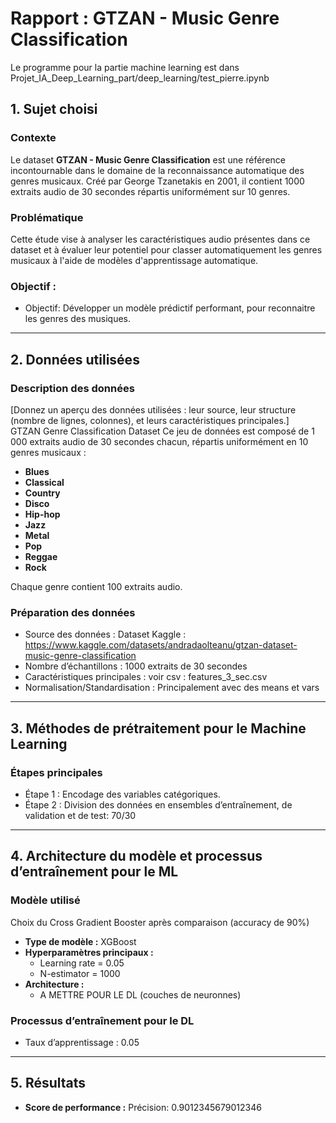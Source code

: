 # Rapport : **GTZAN - Music Genre Classification**
Le programme pour la partie machine learning est dans Projet_IA_Deep_Learning_part/deep_learning/test_pierre.ipynb
## 1. Sujet choisi 
### Contexte  
Le dataset **GTZAN - Music Genre Classification** est une référence incontournable dans le domaine de la reconnaissance automatique des genres musicaux. Créé par George Tzanetakis en 2001, il contient 1000 extraits audio de 30 secondes répartis uniformément sur 10 genres.

### Problématique 
Cette étude vise à analyser les caractéristiques audio présentes dans ce dataset et à évaluer leur potentiel pour classer automatiquement les genres musicaux à l'aide de modèles d'apprentissage automatique.

### Objectif : 
 - Objectif: Développer un modèle prédictif performant, pour reconnaitre les genres des musiques. 
---


## 2. Données utilisées  
### Description des données  
[Donnez un aperçu des données utilisées : leur source, leur structure (nombre de lignes, colonnes), et leurs caractéristiques principales.]  
GTZAN Genre Classification Dataset
Ce jeu de données est composé de 1 000 extraits audio de 30 secondes chacun, répartis uniformément en 10 genres musicaux :

- **Blues**  
- **Classical**  
- **Country**  
- **Disco**  
- **Hip-hop**  
- **Jazz**  
- **Metal**  
- **Pop**  
- **Reggae**  
- **Rock**

Chaque genre contient 100 extraits audio.

### Préparation des données  
- Source des données : Dataset Kaggle : https://www.kaggle.com/datasets/andradaolteanu/gtzan-dataset-music-genre-classification   
- Nombre d’échantillons : 1000 extraits de 30 secondes  
- Caractéristiques principales :  voir csv : features_3_sec.csv  
- Normalisation/Standardisation : Principalement avec des means et vars

---

## 3. Méthodes de prétraitement pour le Machine Learning  
### Étapes principales   

- Étape 1 : Encodage des variables catégoriques.  
- Étape 2 : Division des données en ensembles d’entraînement, de validation et de test:   70/30

---

## 4. Architecture du modèle et processus d’entraînement pour le ML  
### Modèle utilisé  
Choix du Cross Gradient Booster après comparaison (accuracy de 90%)  

- **Type de modèle :** XGBoost  
- **Hyperparamètres principaux :**  
  - Learning rate = 0.05
  - N-estimator = 1000
- **Architecture :**  
  - A METTRE POUR LE DL (couches de neuronnes) 

### Processus d’entraînement pour le DL
- Taux d’apprentissage : 0.05    

---

## 5. Résultats 
- **Score de performance :** Précision: 0.9012345679012346  
  


